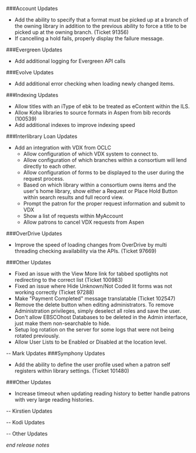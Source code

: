 ###Account Updates
- Add the ability to specify that a format must be picked up at a branch of the owning library in addition to the previous ability to force a title to be picked up at the owning branch. (Ticket 91356)   
- If cancelling a hold fails, properly display the failure message. 

###Evergreen Updates
- Add additional logging for Evergreen API calls

###Evolve Updates
- Add additional error checking when loading newly changed items.

###Indexing Updates
- Allow titles with an iType of ebk to be treated as eContent within the ILS.
- Allow Koha libraries to source formats in Aspen from bib records (100539)
- Add additional indexes to improve indexing speed

###Interlibrary Loan Updates
- Add an integration with VDX from OCLC
  - Allow configuration of which VDX system to connect to.
  - Allow configuration of which branches within a consortium will lend directly to each other.
  - Allow configuration of forms to be displayed to the user during the request process. 
  - Based on which library within a consortium owns items and the user's home library, show either a Request or Place Hold Button within search results and full record view.
  - Prompt the patron for the proper request information and submit to VDX 
  - Show a list of requests within MyAccount
  - Allow patrons to cancel VDX requests from Aspen

###OverDrive Updates
- Improve the speed of loading changes from OverDrive by multi threading checking availability via the APIs. (Ticket 97669)

###Other Updates
- Fixed an issue with the View More link for tabbed spotlights not redirecting to the correct list (Ticket 100983)
- Fixed an issue where Hide Unknown/Not Coded lit forms was not working correctly (Ticket 97288)
- Make "Payment Completed" message translatable (Ticket 102547)
- Remove the delete button when editing administrators. To remove Administration privileges, simply deselect all roles and save the user.
- Don't allow EBSCOhost Databases to be deleted in the Admin interface, just make them non-searchable to hide. 
- Setup log rotation on the server for some logs that were not being rotated previously.
- Allow User Lists to be Enabled or Disabled at the location level. 

-- Mark Updates
###Symphony Updates
- Add the ability to define the user profile used when a patron self registers within library settings. (Ticket 101480)

###Other Updates
- Increase timeout when updating reading history to better handle patrons with very large reading histories. 

-- Kirstien Updates

-- Kodi Updates

-- Other Updates

_end release notes_